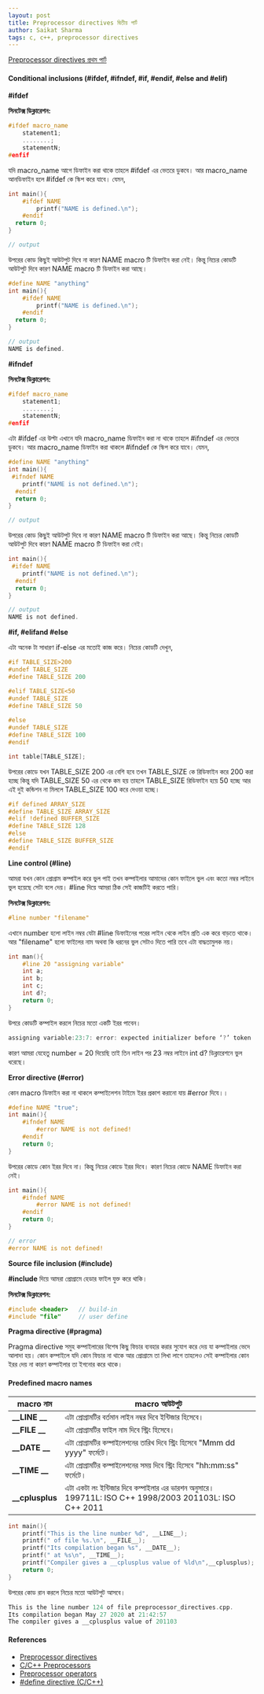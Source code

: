 ```yaml
---
layout: post
title: Preprocessor directives দ্বিতীয় পার্ট 
author: Saikat Sharma
tags: c, c++, preprocessor directives
---
```


[Preprocessor directives প্রথম পার্ট](https://saikat-s.github.io/2020/05/27/Preprocessor-directives-part-one.html)

#### Conditional inclusions (#ifdef, #ifndef, #if, #endif, #else and #elif)
**#ifdef**

**সিনটেক্স ডিক্লারেশন:**
```c
#ifdef macro_name
    statement1;
    ........;
    statementN;
#enfif
```

যদি macro_name আগে ডিফাইন করা থাকে তাহলে  #ifdef এর ভেতরে ডুকবে। আর  macro_name আনডিফাইন হলে  #ifdef  কে  স্কিপ করে যাবে।  যেমন, 


```c
int main(){
    #ifdef NAME
        printf("NAME is defined.\n");
    #endif
  return 0;
}
```
```c
// output

```

উপরের কোড কিছুই  আউটপুট দিবে না কারণ  NAME macro টি ডিফাইন করা নেই। কিন্তু নিচের কোডটি আউটপুট দিবে কারণ  NAME macro টি ডিফাইন করা আছে। 

```c
#define NAME "anything"
int main(){
    #ifdef NAME
	    printf("NAME is defined.\n");
    #endif
  return 0;
}
```
```c
// output
NAME is defined.
```

**#ifndef**

**সিনটেক্স ডিক্লারেশন:**
```c
#ifdef macro_name
    statement1;
    ........;
    statementN;
#enfif
```
এটা #ifdef এর উল্টা এখানে যদি  macro_name ডিফাইন করা না থাকে তাহলে  #ifndef এর ভেতরে ডুকবে। আর  macro_name ডিফাইন করা থাকলে #ifndef কে  স্কিপ করে যাবে।  যেমন, 

```c
#define NAME "anything"
int main(){
 #ifndef NAME
	printf("NAME is not defined.\n");
  #endif
  return 0;
}
```
```c
// output

```

উপরের কোড কিছুই  আউটপুট দিবে না কারণ  NAME macro টি ডিফাইন করা আছে। কিন্তু নিচের কোডটি  আউটপুট দিবে কারণ  NAME macro টি  ডিফাইন করা নেই। 

```c
int main(){
 #ifdef NAME
	printf("NAME is not defined.\n");
  #endif
  return 0;
}
```
```c
// output
NAME is not defined.
```

**#if, #elifand #else**

এটা অনেক টা সাধারণ  if-else এর মতোই কাজ করে। নিচের কোডটি দেখুন, 
```c
#if TABLE_SIZE>200
#undef TABLE_SIZE
#define TABLE_SIZE 200

#elif TABLE_SIZE<50
#undef TABLE_SIZE
#define TABLE_SIZE 50
 
#else
#undef TABLE_SIZE
#define TABLE_SIZE 100
#endif

int table[TABLE_SIZE]; 
```

উপরের কোডে যখন  TABLE_SIZE 200 এর বেশি হবে তখন  TABLE_SIZE কে  রিডিফাইন  করে  200 করা হচ্ছে কিন্তু যদি  TABLE_SIZE 50 এর থেকে কম হয় তাহলে  TABLE_SIZE রিডিফাইন হয়ে 50 হচ্ছে আর এই দুই কন্ডিশন না মিললে TABLE_SIZE 100 করে দেওয়া হচ্ছে। 

```c
#if defined ARRAY_SIZE
#define TABLE_SIZE ARRAY_SIZE
#elif !defined BUFFER_SIZE
#define TABLE_SIZE 128
#else
#define TABLE_SIZE BUFFER_SIZE
#endif 
```

**Line control (#line)**

আমরা যখন কোন প্রোগ্রাম কম্পাইল করে ভুল পাই তখন কম্পাইলার আমাদের কোন ফাইলে ভুল এবং   কতো নম্বর লাইনে ভুল হয়েছে সেটা বলে দেয়।  #line দিয়ে আমরা ঠিক সেই কাজটিই করতে পারি। 
 
**সিনটেক্স ডিক্লারেশন:**
```c
#line number "filename"
```
এখানে number হলো লাইন নম্বর যেটা #line ডিফাইনের পরের লাইন থেকে  লাইন প্রতি  এক করে বাড়তে থাকে। আর  "filename" হলো ফাইলের নাম অথবা কি ধরনের ভুল সেটাও দিতে পারি তবে এটা বাদ্ধতামুলক নয়। 
```c
int man(){
	#line 20 "assigning variable"
	int a;
	int b;
	int c;
	int d?;
	return 0;
}
```
উপরে কোডটি কম্পাইল করলে নিচের মতো একটি  ইরর পাবেন। 
```c
assigning variable:23:7: error: expected initializer before ‘?’ token
```
কারণ আমরা যেহেতু  number  = 20 দিয়েছি তাই তিন লাইন পর  23 নম্বর লাইনে  int d? ডিক্লারেশনে ভুল ধরেছে।  

**Error directive (#error)**

 কোন macro ডিফাইন করা না থাকলে কম্পাইলেশন টাইমে  ইরর প্রকাশ করানো যায়  #error দিযে।।
```c
#define NAME "true";
int main(){
	#ifndef NAME
	    #error NAME is not defined!
	#endif 
	return 0;
}
```
উপরের কোডে কোন ইরর দিবে না। কিন্তু নিচের কোডে ইরর দিবে। কারণ নিচের কোডে NAME ডিফাইন করা নেই। 
```c
int main(){
	#ifndef NAME
	    #error NAME is not defined!
	#endif 
	return 0;
}
```
```c
// error
#error NAME is not defined!
```

**Source file inclusion (#include)**

**#include** দিয়ে আমরা প্রোগ্রামে হেডার ফাইল যুক্ত করে থাকি। 

**সিনটেক্স ডিক্লারেশন:**
```c
#include <header>   // build-in 
#include "file"     // user define
```
**Pragma directive (#pragma)**

Pragma directive সমুহ কম্পাইলারের বিশেষ কিছু ফিচার ব্যবহার করার সুযোগ করে দেয় যা কম্পাইলার ভেদে আলাদা হয়। কোন কম্পাইলে যদি কোন  ফিচার  না থাকে আর প্রোগ্রামে তা লিখা লাগে তাহলেও সেই কম্পাইলার  কোন ইরর দেয় না কারণ কম্পাইলার তা ইগনোর করে থাকে। 

#### Predefined macro names

|macro নাম      |   macro আউটপুট    |
| --- | --- |
| **__LINE __** | এটা প্রোগ্রামটির বর্তমান লাইন নম্বর দিবে ইন্টিজার হিসেবে। |
| **__FILE __** | এটা প্রোগ্রামটির ফাইল নাম  দিবে স্ট্রিং হিসেবে।|
| **__DATE __**  | এটা প্রোগ্রামটির কম্পাইলেশনের তারিখ দিবে স্ট্রিং হিসেবে "Mmm dd yyyy" ফর্মেটে। |
| **__TIME __** | এটা প্রোগ্রামটির কম্পাইলেশনের সময় দিবে স্ট্রিং হিসেবে "hh:mm:ss" ফর্মেটে। |
| **__cplusplus** | এটা একটা লং ইন্টিজার দিবে কম্পাইলার এর ভারশন অনুসারে। 199711L: ISO C++ 1998/2003  201103L: ISO C++ 2011 |

```c
int main(){
	printf("This is the line number %d", __LINE__);
	printf(" of file %s.\n", __FILE__);
	printf("Its compilation began %s", __DATE__);
	printf(" at %s\n", __TIME__);
	printf("Compiler gives a __cplusplus value of %ld\n",__cplusplus);
	return 0;
}
```
উপরের কোড রান করলে নিচের মতো আউটপুট আসবে। 
```c
This is the line number 124 of file preprocessor_directives.cpp.
Its compilation began May 27 2020 at 21:42:57
The compiler gives a __cplusplus value of 201103
```

#### References
* [Preprocessor directives](http://www.cplusplus.com/doc/tutorial/preprocessor/)
* [C/C++ Preprocessors](https://www.geeksforgeeks.org/cc-preprocessors/)
* [Preprocessor operators](https://docs.microsoft.com/en-us/cpp/preprocessor/preprocessor-operators?view=vs-2019)
* [#define directive (C/C++)](https://docs.microsoft.com/en-us/cpp/preprocessor/hash-define-directive-c-cpp?view=vs-2019)

